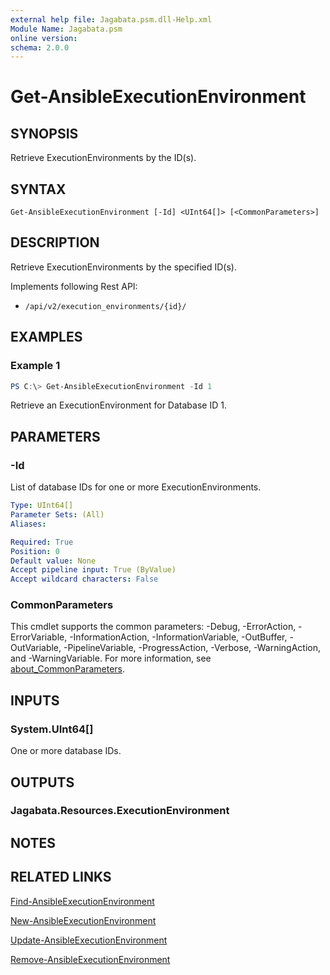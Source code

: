 ```yaml
---
external help file: Jagabata.psm.dll-Help.xml
Module Name: Jagabata.psm
online version:
schema: 2.0.0
---
```


# Get-AnsibleExecutionEnvironment

## SYNOPSIS
Retrieve ExecutionEnvironments by the ID(s).

## SYNTAX

```
Get-AnsibleExecutionEnvironment [-Id] <UInt64[]> [<CommonParameters>]
```

## DESCRIPTION
Retrieve ExecutionEnvironments by the specified ID(s).

Implements following Rest API:  
- `/api/v2/execution_environments/{id}/`  

## EXAMPLES

### Example 1
```powershell
PS C:\> Get-AnsibleExecutionEnvironment -Id 1
```

Retrieve an ExecutionEnvironment for Database ID 1.

## PARAMETERS

### -Id
List of database IDs for one or more ExecutionEnvironments.

```yaml
Type: UInt64[]
Parameter Sets: (All)
Aliases:

Required: True
Position: 0
Default value: None
Accept pipeline input: True (ByValue)
Accept wildcard characters: False
```

### CommonParameters
This cmdlet supports the common parameters: -Debug, -ErrorAction, -ErrorVariable, -InformationAction, -InformationVariable, -OutBuffer, -OutVariable, -PipelineVariable, -ProgressAction, -Verbose, -WarningAction, and -WarningVariable. For more information, see [about_CommonParameters](http://go.microsoft.com/fwlink/?LinkID=113216).

## INPUTS

### System.UInt64[]
One or more database IDs.

## OUTPUTS

### Jagabata.Resources.ExecutionEnvironment
## NOTES

## RELATED LINKS

[Find-AnsibleExecutionEnvironment](Find-AnsibleExecutionEnvironment.md)

[New-AnsibleExecutionEnvironment](New-AnsibleExecutionEnvironment.md)

[Update-AnsibleExecutionEnvironment](Update-AnsibleExecutionEnvironment.md)

[Remove-AnsibleExecutionEnvironment](Remove-AnsibleExecutionEnvironment.md)
